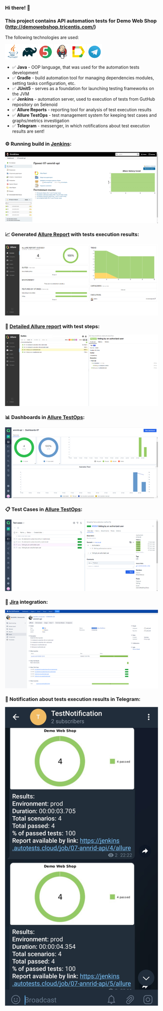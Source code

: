 ### Hi there! 👋
### This project contains API automation tests for Demo Web Shop (http://demowebshop.tricentis.com/) 


The following technologies are used:

![java](https://github.com/AnnRidel/Data_examples/blob/master/resources/logo/Java.png?raw=true "Java")
![gradle](https://github.com/AnnRidel/Data_examples/blob/master/resources/logo/Gradle.png?raw=true "Gradle")
![jUnit5](https://github.com/AnnRidel/Data_examples/blob/master/resources/logo/JUnit5.png?raw=true "JUnit5")
![jenkins](https://github.com/AnnRidel/Data_examples/blob/master/resources/logo/Jenkins.png?raw=true "Jenkins")
![allure-logo](https://github.com/AnnRidel/Data_examples/blob/master/resources/logo/Allure_Report.png?raw=true "Allure_Report")
![telegram-logo](https://github.com/AnnRidel/Data_examples/blob/master/resources/logo/Telegram.png?raw=true "Telegram")
* :white_check_mark: **Java**  - OOP language, that was used for the automation tests development
* :white_check_mark: **Gradle** - build automation tool for managing dependencies modules, setting tasks configuration, etc.
* :white_check_mark: **JUnit5** - serves as a foundation for launching testing frameworks on the JVM
* :white_check_mark: **Jenkins** - automation server, used to execution of tests from GutHub repository on Selenoid
* :white_check_mark: **Allure Reports** - reporting tool for analysis of test execution results
* :white_check_mark: **Allure TestOps** - test management system for keeping test cases and graphs/metrics investigation
* :white_check_mark: **Telegram** - messenger, in which notifications about test execution results are sent!  


### :gear: Running build in [Jenkins](https://jenkins.autotests.cloud/job/07-annrid-api/):
![image](https://github.com/AnnRidel/Data_examples/blob/master/resources/images/jenkins_api.png)

### :chart_with_upwards_trend: Generated [Allure Report](https://jenkins.autotests.cloud/job/07-annrid-api/6/allure/) with tests execution results:
![image](https://github.com/AnnRidel/Data_examples/blob/master/resources/images/allure_api.png)

### :bookmark_tabs: [Detailed Allure report](https://jenkins.autotests.cloud/job/07-annrid-api/6/allure/#suites/5abf604b1b386f6d3bf75bcc7372a191/543ce4417ad07b05/) with test steps:
![image](https://github.com/AnnRidel/Data_examples/blob/master/resources/images/allure_api_steps.png)

### :bar_chart: Dashboards in [Allure TestOps](https://allure.autotests.cloud/project/632/dashboards):
![image](https://github.com/AnnRidel/Data_examples/blob/master/resources/images/testops_api.png)

### :clipboard: Test Cases in [Allure TestOps](https://allure.autotests.cloud/project/632/test-cases/5554?treeId=0):
![image](https://github.com/AnnRidel/Data_examples/blob/master/resources/images/testops_api_steps.png)

### :bookmark_tabs: [Jira](https://jira.autotests.cloud/browse/HOMEWORK-259) integration:
![image](https://github.com/AnnRidel/Data_examples/blob/master/resources/images/jira_api.png)

### :envelope_with_arrow: Notification about tests execution results in Telegram:
![image](https://github.com/AnnRidel/Data_examples/blob/master/resources/images/telegram_api.jpg)
